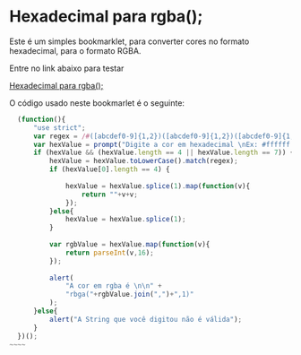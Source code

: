 # Hexadecimal para rgba();

Este é um simples bookmarklet, para converter cores no formato hexadecimal, para o formato RGBA.

Entre no link abaixo para testar

[Hexadecimal para rgba();](http://rayansostenes.github.io/bookmarklet-hexdecimal-to-rgb-color)

O código usado neste bookmarlet é o seguinte:

~~~~~js
  (function(){
      "use strict";
      var regex = /#([abcdef0-9]{1,2})([abcdef0-9]{1,2})([abcdef0-9]{1,2})/;
      var hexValue = prompt("Digite a cor em hexadecimal \nEx: #ffffff ou #fff");
      if (hexValue && (hexValue.length == 4 || hexValue.length == 7)) {
          hexValue = hexValue.toLowerCase().match(regex);
          if (hexValue[0].length == 4) {
  
              hexValue = hexValue.splice(1).map(function(v){
                  return ""+v+v;
              });
          }else{
              hexValue = hexValue.splice(1);
          }
  
          var rgbValue = hexValue.map(function(v){
              return parseInt(v,16);
          });
  
          alert(
              "A cor em rgba é \n\n" +
              "rbga("+rgbValue.join(",")+",1)"
          );
      }else{
          alert("A String que você digitou não é válida");
      }
  })();
~~~~
